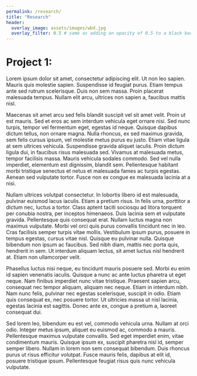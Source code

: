 ```yaml
---
permalink: /research/
title: "Research"
header:
  overlay_image: assets/images/wbd.jpg
  overlay_filter: 0.5 # same as adding an opacity of 0.5 to a black background
---
```



# Project 1:

Lorem ipsum dolor sit amet, consectetur adipiscing elit. Ut non leo sapien. Mauris quis molestie sapien. Suspendisse id feugiat purus. Etiam tempus ante sed rutrum scelerisque. Duis non sem massa. Proin placerat malesuada tempus. Nullam elit arcu, ultrices non sapien a, faucibus mattis nisl.

Maecenas sit amet arcu sed felis blandit suscipit vel sit amet velit. Proin ut est mauris. Sed et eros ac sem interdum vehicula eget ornare nisi. Sed nunc turpis, tempor vel fermentum eget, egestas id neque. Quisque dapibus dictum tellus, non ornare magna. Nulla rhoncus, ex sed maximus gravida, sem felis cursus ipsum, vel molestie metus purus eu justo. Etiam vitae ligula at sem ultrices vehicula. Suspendisse gravida aliquet iaculis. Proin dictum ligula dui, in faucibus risus malesuada sed. Vivamus at malesuada metus, tempor facilisis massa. Mauris vehicula sodales commodo. Sed vel nulla imperdiet, elementum est dignissim, blandit sem. Pellentesque habitant morbi tristique senectus et netus et malesuada fames ac turpis egestas. Aenean sed vulputate tortor. Fusce non ex congue ex malesuada lacinia at a nisi.

Nullam ultrices volutpat consectetur. In lobortis libero id est malesuada, pulvinar euismod lacus iaculis. Etiam a pretium risus. In felis urna, porttitor a dictum nec, luctus a tortor. Class aptent taciti sociosqu ad litora torquent per conubia nostra, per inceptos himenaeos. Duis lacinia sem et vulputate gravida. Pellentesque quis consequat erat. Nullam luctus magna non maximus vulputate. Morbi vel orci quis purus convallis tincidunt nec in leo. Cras facilisis semper turpis vitae mollis. Vestibulum ipsum purus, posuere in tempus egestas, cursus vitae nisl. Quisque eu pulvinar nulla. Quisque bibendum non ipsum ac faucibus. Sed nibh diam, mattis nec porta quis, hendrerit in sem. Ut interdum aliquam lectus, sit amet luctus nisl hendrerit at. Etiam non ullamcorper velit.

Phasellus luctus nisi neque, eu tincidunt mauris posuere sed. Morbi eu enim id sapien venenatis iaculis. Quisque a nunc ac ante luctus pharetra ut eget neque. Nam finibus imperdiet nunc vitae tristique. Praesent sapien arcu, consequat nec tempor aliquam, aliquam nec neque. Etiam in interdum nibh. Nam nunc felis, pulvinar nec egestas scelerisque, suscipit in odio. Etiam quis consequat ex, nec posuere tortor. Ut ultricies massa ut nisl lacinia, egestas lacinia est sagittis. Donec ante ex, congue a pretium a, laoreet consequat dui.

Sed lorem leo, bibendum eu est vel, commodo vehicula urna. Nullam at orci odio. Integer metus ipsum, aliquet eu euismod ac, commodo a mauris. Pellentesque maximus vulputate convallis. Sed eget imperdiet enim, vitae condimentum mauris. Quisque ipsum ex, suscipit pharetra nisl id, semper semper libero. Nullam in lorem non sem consequat bibendum. Duis rhoncus purus ut risus efficitur volutpat. Fusce mauris felis, dapibus at elit id, posuere tristique ipsum. Pellentesque feugiat risus quis nunc vehicula vulputate. 
